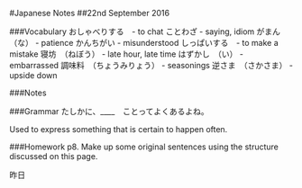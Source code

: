 #Japanese Notes
##22nd September 2016

###Vocabulary
おしゃべりする　- to chat
ことわざ - saying, idiom
がまん　（な） - patience
かんちがい - misunderstood
しっぱいする　- to make a mistake
寝坊　（ねぼう） - late hour, late time
はずかし　（い） - embarrassed
調味料　（ちょうみりょう） - seasonings
逆さま　（さかさま） - upside down


###Notes


###Grammar
たしかに、____　ことってよくあるよね。

Used to express something that is certain to happen
often.

###Homework
p8. Make up some original sentences using the structure discussed on this page.

昨日

